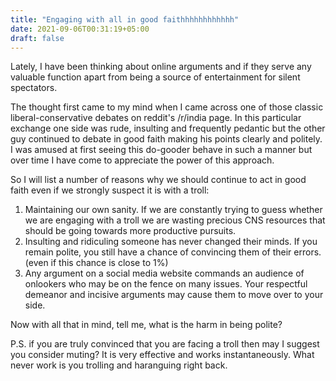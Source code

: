 ```yaml
---
title: "Engaging with all in good faithhhhhhhhhhhh"
date: 2021-09-06T00:31:19+05:00
draft: false
---
```


Lately, I have been thinking about online arguments and if they serve any valuable function apart from being a source of entertainment for silent spectators. 

The thought first came to my mind when I came across one of those classic liberal-conservative debates on reddit's /r/india page. In this particular exchange one side was rude, insulting and frequently pedantic but the other guy continued to debate in good faith making his points clearly and politely. I was amused at first seeing this do-gooder behave in such a manner but over time I have come to appreciate the power of this approach.

So I will list a number of reasons why we should continue to act in good faith even if we strongly suspect it is with a troll:

1. Maintaining our own sanity. If we are constantly trying to guess whether we are engaging with a troll we are wasting precious CNS resources that should be going towards more productive pursuits. 
2. Insulting and ridiculing someone has never changed their minds. If you remain polite, you still have a chance of convincing them of their errors. (even if this chance is close to 1%)
3. Any argument on a social media website commands an audience of onlookers who may be on the fence on many issues. Your respectful demeanor and incisive arguments may cause them to move over to your side.

Now with all that in mind, tell me, what is the harm in being polite?

P.S. if you are truly convinced that you are facing a troll then may I suggest you consider muting? It is very effective and works instantaneously. What never work is you trolling and haranguing right back.